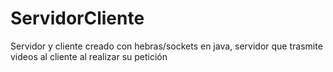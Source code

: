 # ServidorCliente
Servidor y cliente creado con hebras/sockets en java, servidor que trasmite videos al cliente al realizar su petición
